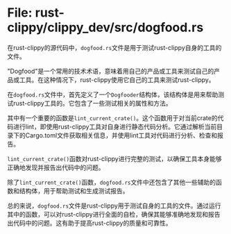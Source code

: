 # File: rust-clippy/clippy_dev/src/dogfood.rs

在rust-clippy的源代码中，`dogfood.rs`文件是用于测试rust-clippy自身的工具的文件。

"Dogfood"是一个常用的技术术语，意味着用自己的产品或工具来测试自己的产品或工具。在这种情况下，rust-clippy使用它自己的工具来测试rust-clippy。

在`dogfood.rs`文件中，首先定义了一个`Dogfooder`结构体，该结构体是用来帮助测试rust-clippy工具的。它包含了一些测试相关的属性和方法。

其中有一个重要的函数是`lint_current_crate()`。这个函数用于对当前crate的代码进行lint，即使用rust-clippy工具对自身进行静态代码分析。它通过解析当前目录下的Cargo.toml文件获取相关信息，并使用lint工具对代码进行分析、检查和报告。

`lint_current_crate()`函数对rust-clippy进行完整的测试，以确保工具本身能够正确地发现并报告出代码中的问题。

除了`lint_current_crate()`函数，`dogfood.rs`文件中还包含了其他一些辅助的函数和结构体，用于帮助测试和生成测试报告。

总的来说，`dogfood.rs`文件是rust-clippy用于测试自身的工具的文件。通过运行其中的函数，可以对rust-clippy进行全面的自检，确保其能够准确地发现和报告出代码中的问题。这有助于提高rust-clippy的质量和可靠性。

